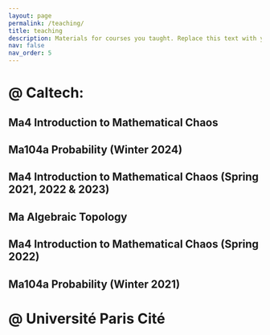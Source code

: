```yaml
---
layout: page
permalink: /teaching/
title: teaching
description: Materials for courses you taught. Replace this text with your description.
nav: false
nav_order: 5
---
```


# @ Caltech:

## Ma4 Introduction to Mathematical Chaos

## Ma104a Probability (Winter 2024)


## Ma4 Introduction to Mathematical Chaos (Spring 2021, 2022 & 2023)

## Ma  Algebraic Topology 

## Ma4 Introduction to Mathematical Chaos (Spring 2022)

## Ma104a Probability (Winter 2021)

# @ Université Paris Cité

## 
